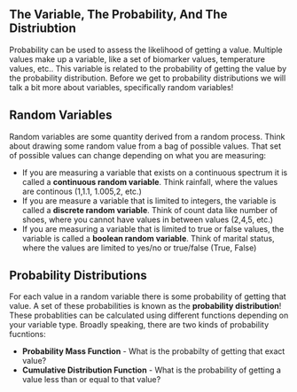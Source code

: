 ## The Variable, The Probability, And The Distriubtion

Probability can be used to assess the likelihood of getting a value. Multiple values make up a variable, like a set of biomarker values, temperature values, etc.. This variable is related to the probability of getting the value by the probability distribution. Before we get to probability distributions we will talk a bit more about variables, specifically random variables!

## Random Variables

Random variables are some quantity derived from a random process. Think about drawing some random value from a bag of possible values. That set of possible values can change depending on what you are measuring:

- If you are measuring a variable that exists on a continuous spectrum it is called a **continuous random variable**. Think rainfall, where the values are continous (1,1.1, 1.005,2, etc.)
- If you are measure a variable that is limited to integers, the variable is called a **discrete random variable**. Think of count data like number of shoes, where you cannot have values in between values (2,4,5, etc.)
- If you are measuring a variable that is limited to true or false values, the variable is called a **boolean random variable**. Think of marital status, where the values are limited to yes/no or true/false (True, False)

## Probability Distributions

For each value in a random variable there is some probability of getting that value. A set of these probabilities is known as the **probability distribution**! These probablities can be calculated using different functions depending on your variable type. Broadly speaking, there are two kinds of probability fucntions:

- **Probability Mass Function** - What is the probabilty of getting that exact value?
- **Cumulative Distribution Function** - What is the probability of getting a value less than or equal to that value?
